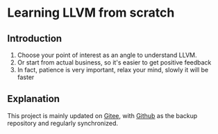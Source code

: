 # Learning LLVM from scratch

## Introduction
1. Choose your point of interest as an angle to understand LLVM.
2. Or start from actual business, so it's easier to get positive feedback
3. In fact, patience is very important, relax your mind, slowly it will be faster

## Explanation
This project is mainly updated on [Gitee](https://gitee.com/gevico/learn-llvm), with [Github](https://github.com/gevico/learn-llvm) as the backup repository and regularly synchronized.


